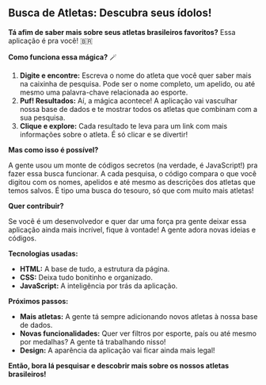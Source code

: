 ## Busca de Atletas: Descubra seus ídolos! 

**Tá afim de saber mais sobre seus atletas brasileiros favoritos?** Essa aplicação é pra você! 🇧🇷

**Como funciona essa mágica?** 🪄

1. **Digite e encontre:** Escreva o nome do atleta que você quer saber mais na caixinha de pesquisa. Pode ser o nome completo, um apelido, ou até mesmo uma palavra-chave relacionada ao esporte.
2. **Puf! Resultados:** Aí, a mágica acontece! A aplicação vai vasculhar nossa base de dados e te mostrar todos os atletas que combinam com a sua pesquisa.
3. **Clique e explore:** Cada resultado te leva para um link com mais informações sobre o atleta. É só clicar e se divertir!

**Mas como isso é possível?** 

A gente usou um monte de códigos secretos (na verdade, é JavaScript!) pra fazer essa busca funcionar. A cada pesquisa, o código compara o que você digitou com os nomes, apelidos e até mesmo as descrições dos atletas que temos salvos. É tipo uma busca do tesouro, só que com muito mais atletas!

**Quer contribuir?** 

Se você é um desenvolvedor e quer dar uma força pra gente deixar essa aplicação ainda mais incrível, fique à vontade! A gente adora novas ideias e códigos.

**Tecnologias usadas:**

* **HTML:** A base de tudo, a estrutura da página.
* **CSS:** Deixa tudo bonitinho e organizado.
* **JavaScript:** A inteligência por trás da aplicação.

**Próximos passos:**

* **Mais atletas:** A gente tá sempre adicionando novos atletas à nossa base de dados.
* **Novas funcionalidades:** Quer ver filtros por esporte, país ou até mesmo por medalhas? A gente tá trabalhando nisso!
* **Design:** A aparência da aplicação vai ficar ainda mais legal!

**Então, bora lá pesquisar e descobrir mais sobre os nossos atletas brasileiros!** 
